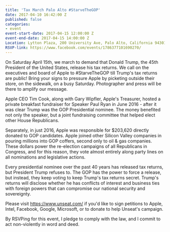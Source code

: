 ```yaml
---
title: 'Tax March Palo Alto #StarveTheGOP'
date: 2017-04-10 16:42:00 Z
published: false
categories:
- event
event-start-date: 2017-04-15 12:00:00 Z
event-end-date: 2017-04-15 14:00:00 Z
Location: Lytton Plaza, 200 University Ave, Palo Alto, California 94301
RSVP-link: https://www.facebook.com/events/1786377101690270/
---
```


On Saturday April 15th, we march to demand that Donald Trump, the 45th President of the United States, release his tax returns.  We call on the executives and board of Apple to #StarveTheGOP till Trump's tax returns are public! Bring your signs to pressure Apple by picketing outside their store, on the sidewalk, on a busy Saturday. Photographer and press will be there to amplify our message.

Apple CEO Tim Cook, along with Gary Wipfler, Apple's Treasurer, hosted a private breakfast fundraiser for Speaker Paul Ryan in June 2016 - after it was clear Trump was the GOP Presidential nominee. The money benefited not only the speaker, but a joint fundraising committee that helped elect other House Republicans. 

Separately, in just 2016, Apple was responsible for $203,620 directly donated to GOP candidates. Apple joined other Silicon Valley companies in pouring millions into GOP coffers, second only to oil & gas companies. These dollars power the re-election campaigns of all Republicans in Congress, and for this reason, they vote almost entirely along party lines on all nominations and legislative actions.

Every presidential nominee over the past 40 years has released tax returns, but President Trump refuses to. The GOP has the power to force a release, but instead, they keep voting to keep Trump's tax returns secret. Trump's returns will disclose whether he has conflicts of interest and business ties with foreign powers that can compromise our national security and sovereignty.

Please visit https://www.unseat.com/ if you'd like to sign petitions to Apple, Intel, Facebook, Google, Microsoft, or to donate to help Unseat's campaign.

By RSVPing for this event, I pledge to comply with the law, and I commit to act non-violently in word and deed.